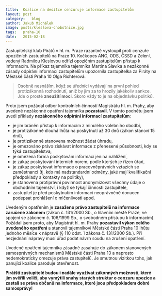 ```yaml
---
title:	Koalice na desítce cenzuruje informace zastupitelům
layout:	post
category:	blog
author:	Jakub Michálek
image: posts/kleslova-chobotnice.jpg
tags:	praha-10
date:	2015-02-18
---
```


Zastupitelský klub Pirátů v hl. m. Praze razantně vystoupil proti cenzuře
opozičních zastupitelů na Praze 10. Kočkopes ANO, ODS, ČSSD a Zelení, vedený 
Radmilou Kleslovou odřízl 
opozičním zastupitelům přístup k informacím. Na příkaz tajemníka
tajemníka Martina Slavíka
a nezákonné zásady odpírání informací zastupitelům
upozornila zastupitelka za Piráty na Městské části Praha 10 Olga Richterová.

> Osobně nesnáším, když se úředníci vydávají na první pohled protizákonná rozhodnutí, 
aniž by jim za to hrozily jakékoliv sankce. Jde o prosté **zneužití moci**. Skoro vždy to
je na objednávku politiků. 

Proto jsem požádal odbor kontrolních činností
Magistrátu hl. m. Prahy, aby uvedené nezákonné opatření 
tajemníka **pozastavil**. V tomto podnětu jsem uvedl příklady **nezákonného odpírání 
informací zastupitelům**:

*    je jim bráněn přístup k informacím z minulého volebního obodbí,
*    je protizákonně dlouhá lhůta na poskytnutí až 30 dnů (zákon stanoví 15 dnů),
*    je protizákonně stanovena možnost žádat úhradu,
*    je omezováno právo získávat informace z přenesené působnosti, kdy se týká zastupitelstva,
*    je omezena forma poskytování informací jen na nahlížení,
*    je zákaz poskytování interních norem, podle kterých je řízen úřad,
*    je zákaz poskytovat informace o pracovněprávních vztazích se zaměstnanci
     (tj. kdo má nadstandardní odměny, jaké mají kvalifikační předpoklady a kontakty na politiky),
*    je stanovena protiprávní povinnost anonymizovat všechny údaje o 
     obchodním tajemství, i když se týkají činnosti zastupitele,
*    zastupitel je před poskytnutím informací neoprávněně donucen podepsat
     prohlášení o mlčenlivosti apod. 

Uvedeným opatřením je **zasaženo právo zastupitelů na informace zaručené zákonem** 
(zákon č. 131/2000 Sb., o hlavním městě Praze, ve spojení se zákonem č. 106/1999 Sb., o svobodném přístupu 
k informacím). Požádal jsem proto, aby Magistrát hl. m. Prahy 
**pozastavil výkon celého uvedeného opatření** a stanovil tajemníkovi Městské části Praha 10 lhůtu jednoho měsíce 
k nápravě (§ 110 odst. 1 zákona č. 131/2000 Sb.). 
Při nezjednání nápravy musí úřad podat návrh soudu na zrušení opatření.

Uvedené opatření tajemníka zásadně zasahuje do zákonem stanovených samosprávných 
mechanismů Městské části Praha 10 a naprosto nedemokraticky omezuje práva 
zastupitelů. Je smutnou vizitkou toho, jak panující koalice paroduje otevřenost.

**Pirátští zastupitelé budou i nadále využívat zákonných možností, které jim 
svěřili voliči, aby vymýtili snahy starých struktur o cenzuru opozice a 
zastali se práva občanů na informace, které jsou předpokladem dobré samosprávy!**


